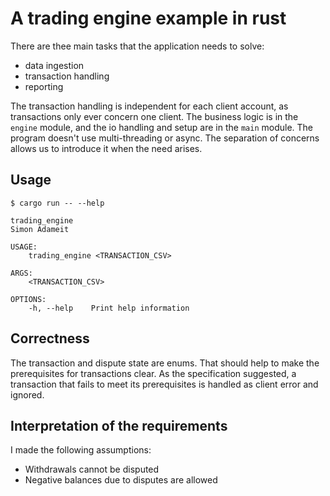 
# A trading engine example in rust

There are thee main tasks that the application needs to solve:
- data ingestion
- transaction handling
- reporting

The transaction handling is independent for each client account,
as transactions only ever concern one client. The business logic
is in the `engine` module, and the io handling and setup are in the 
`main` module. The program doesn't use multi-threading or async.
The separation of concerns allows us to introduce it when the need arises.

## Usage

```
$ cargo run -- --help

trading_engine
Simon Adameit

USAGE:
    trading_engine <TRANSACTION_CSV>

ARGS:
    <TRANSACTION_CSV>

OPTIONS:
    -h, --help    Print help information
```

## Correctness

The transaction and dispute state are enums. That should help
to make the prerequisites for transactions clear. As the specification
suggested, a transaction that fails to meet its prerequisites is
handled as client error and ignored.

## Interpretation of the requirements

I made the following assumptions:
- Withdrawals cannot be disputed
- Negative balances due to disputes are allowed
